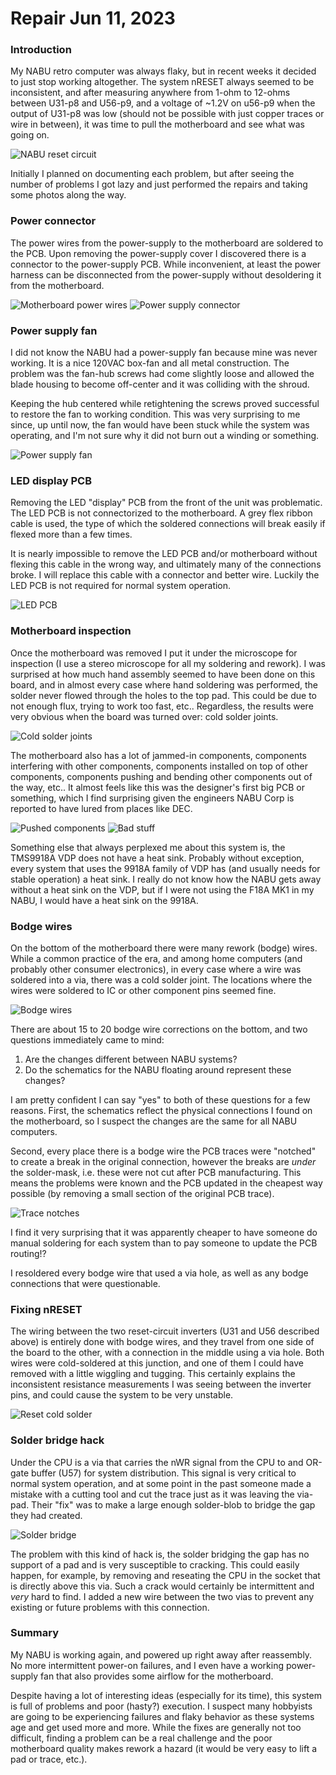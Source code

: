 # Repair Jun 11, 2023

### Introduction

My NABU retro computer was always flaky, but in recent weeks it decided to just stop working altogether.  The system nRESET always seemed to be inconsistent, and after measuring anywhere from 1-ohm to 12-ohms between U31-p8 and U56-p9, and a voltage of ~1.2V on u56-p9 when the output of U31-p8 was low (should not be possible with just copper traces or wire in between), it was time to pull the motherboard and see what was going on.

![NABU reset circuit](/images/reset_circuit.jpg "NABU reset circuit")

Initially I planned on documenting each problem, but after seeing the number of problems I got lazy and just performed the repairs and taking some photos along the way.


### Power connector

The power wires from the power-supply to the motherboard are soldered to the PCB.  Upon removing the power-supply cover I discovered there is a connector to the power-supply PCB.  While inconvenient, at least the power harness can be disconnected from the power-supply without desoldering it from the motherboard.

![Motherboard power wires](/images/power_wires.jpg "Motherboard Power Wires")
![Power supply connector](/images/power_connector.jpg "Power Supply Connector")

### Power supply fan

I did not know the NABU had a power-supply fan because mine was never working.  It is a nice 120VAC box-fan and all metal construction.  The problem was the fan-hub screws had come slightly loose and allowed the blade housing to become off-center and it was colliding with the shroud.

Keeping the hub centered while retightening the screws proved successful to restore the fan to working condition.  This was very surprising to me since, up until now, the fan would have been stuck while the system was operating, and I'm not sure why it did not burn out a winding or something.

![Power supply fan](/images/fan.jpg "Power Supply Fan")

### LED display PCB

Removing the LED "display" PCB from the front of the unit was problematic.  The LED PCB is not connectorized to the motherboard.  A grey flex ribbon cable is used, the type of which the soldered connections will break easily if flexed more than a few times.

It is nearly impossible to remove the LED PCB and/or motherboard without flexing this cable in the wrong way, and ultimately many of the connections broke.  I will replace this cable with a connector and better wire.  Luckily the LED PCB is not required for normal system operation.

![LED PCB](/images/led_pcb.jpg "LED PCB")

### Motherboard inspection

Once the motherboard was removed I put it under the microscope for inspection (I use a stereo microscope for all my soldering and rework).  I was surprised at how much hand assembly seemed to have been done on this board, and in almost every case where hand soldering was performed, the solder never flowed through the holes to the top pad.  This could be due to not enough flux, trying to work too fast, etc..  Regardless, the results were very obvious when the board was turned over: cold solder joints.

![Cold solder joints](/images/cold_solder.jpg "Cold Solder Joints")

The motherboard also has a lot of jammed-in components, components interfering with other components, components installed on top of other components, components pushing and bending other components out of the way, etc..  It almost feels like this was the designer's first big PCB or something, which I find surprising given the engineers NABU Corp is reported to have lured from places like DEC.

![Pushed components](/images/push.jpg "Pushed Components")
![Bad stuff](/images/badstuff.jpg "Bad Stuff")

Something else that always perplexed me about this system is, the TMS9918A VDP does not have a heat sink.  Probably without exception, every system that uses the 9918A family of VDP has (and usually needs for stable operation) a heat sink.  I really do not know how the NABU gets away without a heat sink on the VDP, but if I were not using the F18A MK1 in my NABU, I would have a heat sink on the 9918A.


### Bodge wires

On the bottom of the motherboard there were many rework (bodge) wires.  While a common practice of the era, and among home computers (and probably other consumer electronics), in every case where a wire was soldered into a via, there was a cold solder joint.  The locations where the wires were soldered to IC or other component pins seemed fine.

![Bodge wires](/images/bodge.jpg "Bodge Wires")

There are about 15 to 20 bodge wire corrections on the bottom, and two questions immediately came to mind:

  1. Are the changes different between NABU systems?
  2. Do the schematics for the NABU floating around represent these changes?

I am pretty confident I can say "yes" to both of these questions for a few reasons.  First, the schematics reflect the physical connections I found on the motherboard, so I suspect the changes are the same for all NABU computers.

Second, every place there is a bodge wire the PCB traces were "notched" to create a break in the original connection, however the breaks are *under* the solder-mask, i.e. these were not cut after PCB manufacturing.  This means the problems were known and the PCB updated in the cheapest way possible (by removing a small section of the original PCB trace).

![Trace notches](/images/notches.jpg "Trace Notches")

I find it very surprising that it was apparently cheaper to have someone do manual soldering for each system than to pay someone to update the PCB routing!?

I resoldered every bodge wire that used a via hole, as well as any bodge connections that were questionable.


### Fixing nRESET

The wiring between the two reset-circuit inverters (U31 and U56 described above) is entirely done with bodge wires, and they travel from one side of the board to the other, with a connection in the middle using a via hole.  Both wires were cold-soldered at this junction, and one of them I could have removed with a little wiggling and tugging.  This certainly explains the inconsistent resistance measurements I was seeing between the inverter pins, and could cause the system to be very unstable.

![Reset cold solder](/images/reset_cold.jpg "Reset Cold Solder Wires")

### Solder bridge hack

Under the CPU is a via that carries the nWR signal from the CPU to and OR-gate buffer (U57) for system distribution.  This signal is very critical to normal system operation, and at some point in the past someone made a mistake with a cutting tool and cut the trace just as it was leaving the via-pad.  Their "fix" was to make a large enough solder-blob to bridge the gap they had created.

![Solder bridge](/images/bridge.jpg "Solder Bridge")

The problem with this kind of hack is, the solder bridging the gap has no support of a pad and is very susceptible to cracking.  This could easily happen, for example, by removing and reseating the CPU in the socket that is directly above this via.  Such a crack would certainly be intermittent and *very* hard to find.  I added a new wire between the two vias to prevent any existing or future problems with this connection.


### Summary

My NABU is working again, and powered up right away after reassembly.  No more intermittent power-on failures, and I even have a working power-supply fan that also provides some airflow for the motherboard.

Despite having a lot of interesting ideas (especially for its time), this system is full of problems and poor (hasty?) execution.  I suspect many hobbyists are going to be experiencing failures and flaky behavior as these systems age and get used more and more.  While the fixes are generally not too difficult, finding a problem can be a real challenge and the poor motherboard quality makes rework a hazard (it would be very easy to lift a pad or trace, etc.).
